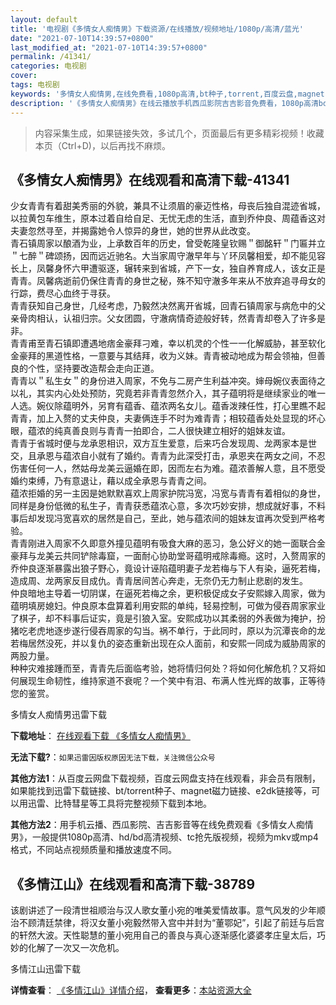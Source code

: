 ```yaml
---
layout: default
title: '电视剧《多情女人痴情男》下载资源/在线播放/视频地址/1080p/高清/蓝光'
date: "2021-07-10T14:39:57+0800"
last_modified_at: "2021-07-10T14:39:57+0800"
permalink: /41341/
categories: 电视剧
cover:
tags: 电视剧
keywords: '多情女人痴情男,在线免费看,1080p高清,bt种子,torrent,百度云盘,magnet,磁力链,迅雷下载资源'
description: '《多情女人痴情男》在线云播放手机西瓜影院吉吉影音免费看，1080p高清bd/hd未删减完整版和tc抢先枪版，mkv/mp4格式，附带bt/torrent种子、magnet/磁力链、百度云盘、网盘资源迅雷下载链接'
---
```


>内容采集生成，如果链接失效，多试几个，页面最后有更多精彩视频！收藏本页（Ctrl+D)，以后再找不麻烦。


## 《多情女人痴情男》在线观看和高清下载-41341

少女青青有着甜美秀丽的外貌，兼具不让须眉的豪迈性格，母丧后独自混迹省城，以拉黄包车维生，原本过着自给自足、无忧无虑的生活，直到乔仲良、周蕴香这对夫妻忽然寻至，并揭露她令人惊异的身世，她的世界从此改变。<br />青石镇周家以酿酒为业，上承数百年的历史，曾受乾隆皇钦赐＂御酩轩＂门匾并立＂七醉＂碑颂扬，因而远近驰名。大当家周守澈早年与丫环凤馨相爱，却不能见容长上，凤馨身怀六甲遭驱逐，辗转来到省城，产下一女，独自养育成人，该女正是青青。凤馨病逝前仍保住青青的身世之秘，殊不知守澈多年来从不放弃追寻母女的行踪，费尽心血终于寻获。<br />青青获知自己身世，几经考虑，乃毅然决然离开省城，回青石镇周家与病危中的父亲骨肉相认，认祖归宗。父女团圆，守澈病情奇迹般好转，然青青却卷入了许多是非。<br />青青甫至青石镇即遭遇地痞金豪拜刁难，幸以机灵的个性一一化解威胁，甚至软化金豪拜的黑道性格，一意要与其结拜，收为义妹。青青被动地成为帮会领袖，但善良的个性，坚持要改造帮会走向正道。<br />青青以＂私生女＂的身份进入周家，不免与二房产生利益冲突。婶母婉仪表面待之以礼，其实内心处处预防，究竟若非青青忽然介入，其子蕴明将是继续家业的唯一人选。婉仪除蕴明外，另育有蕴香、蕴浓两名女儿。蕴香泼辣任性，打心里瞧不起青青，加上入赘的丈夫仲良，夫妻俩连手不时为难青青；相较蕴香处处显现的坏心眼，蕴浓的纯真善良则与青青一拍即合，二人很快建立相好的姐妹友谊。<br />青青于省城时便与龙承恩相识，双方互生爱意，后来巧合发现周、龙两家本是世交，且承恩与蕴浓自小就有了婚约。青青为此深受打击，承恩夹在两女之间，不忍伤害任何一人，然姑母龙美云逼婚在即，因而左右为难。蕴浓善解人意，且不愿受婚约束缚，乃有意退让，藉以成全承恩与青青之间。<br />蕴浓拒婚的另一主因是她默默喜欢上周家护院冯宽，冯宽与青青有着相似的身世，同样是身份低微的私生子，青青获悉蕴浓心意，多次巧妙安排，想成就好事，不料事后却发现冯宽喜欢的居然是自己，至此，她与蕴浓间的姐妹友谊再次受到严格考验。<br />青青刚进入周家不久即意外撞见蕴明有吸食大麻的恶习，急公好义的她一面联合金豪拜与龙美云共同铲除毒窟，一面耐心协助堂哥蕴明戒除毒瘾。这时，入赘周家的乔仲良逐渐暴露出狼子野心，竟设计诬陷蕴明妻子龙若梅与下人有染，逼死若梅，造成周、龙两家反目成仇。青青居间苦心奔走，无奈仍无力制止悲剧的发生。<br />仲良暗地主导着一切阴谋，在逼死若梅之余，更积极促成女子安熙嫁入周家，做为蕴明填房媳妇。仲良原本盘算着利用安熙的单纯，轻易控制，可做为侵吞周家家业了棋子，却不料事后证实，竟是引狼入室。安熙成功以其柔弱的外表做为掩护，扮猪吃老虎地逐步遂行侵吞周家的勾当。祸不单行，于此同时，原以为沉潭丧命的龙若梅居然没死，并以复仇的姿态重新出现在众人面前，和安熙一同成为威胁周家的两股力量。<br />种种灾难接踵而至，青青先后面临考验，她将情归何处？将如何化解危机？又将如何展现生命韧性，维持家道不衰呢？一个笑中有泪、布满人性光辉的故事，正等待您的鉴赏。


多情女人痴情男迅雷下载

**下载地址**： [在线观看下载 《多情女人痴情男》](https://www.993dy.com//vod-detail-id-10958.html) 


**无法下载?**：`如果迅雷因版权原因无法下载，关注微信公众号 `

**其他方法1**：从百度云网盘下载视频，百度云网盘支持在线观看，非会员有限制，如果能找到迅雷下载链接、bt/torrent种子、magnet磁力链接、e2dk链接等，可以用迅雷、比特彗星等工具将完整视频下载到本地。

**其他方法2**：用手机云播、西瓜影院、吉吉影音等在线免费观看《多情女人痴情男》，一般提供1080p高清、hd/bd高清视频、tc抢先版视频，视频为mkv或mp4格式，不同站点视频质量和播放速度不同。


## 《多情江山》在线观看和高清下载-38789

该剧讲述了一段清世祖顺治与汉人歌女董小宛的唯美爱情故事。意气风发的少年顺治不顾清廷禁律，将汉女董小宛毅然带入宫中并封为“董鄂妃&rdquo;，引起了前廷与后宫的轩然大波。天性聪慧的董小宛用自己的善良与真心逐渐感化婆婆孝庄皇太后，巧妙的化解了一次又一次危机。<!---剧情end--->


多情江山迅雷下载

**详情查看**： [《多情江山》详情介绍](/movie/38789/)， **查看更多**：[本站资源大全](/movie/t/all/)

